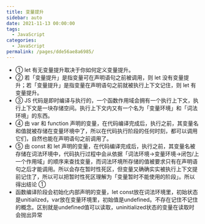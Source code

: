 ```yaml
---
title: 变量提升
sidebar: auto
date: 2021-11-13 00:00:00
tags: 
  - JavaScript
categories: 
  - JavaScript
permalink: /pages/dde56ae8a6985/
---
```


- ① let 有无变量提升取决于你如何定义变量提升。 
- ② 若「变量提升」是指变量可在声明语句之前被调用，则 let 没有变量提升；若「变量提升」是指变量在声明语句之前就被执行上下文记住，则 let 有变量提升。 
- ③ JS 代码是即时编译与执行的，一个函数作用域会拥有一个执行上下文，执行上下文是一块存储空间。执行上下文内又有一个名为「变量环境」和「词法环境」的东西。 
- ④ 由 var 和 function 声明的变量，在代码编译完成后，执行之前，其变量名和值就被存储在变量环境中了，所以在代码执行阶段的任何时刻，都可以调用它们，自然也能在声明语句之前调用了。 
- ⑤ 由 const 和 let 声明的变量，在代码编译完成后，执行之前，其变量名被存储在词法环境中，代码执行过程中会从依据「词法环境→变量环境→闭包/上一个作用域」的顺序来查找变量，而词法环境所存储的值被要求只有在声明语句之后才能调用。所以会存在暂时性死区，但变量又确确实实被执行上下文提前记住了，所以可以把暂时性死区理解为「变量暂时不能使用的阶段」。所以得出结论 ①
 - 函数编译阶段会初始化内部声明的变量，let const放在词法环境里，初始状态是unitialized，var放在变量环境里，初始值是undefined。不存在记住不记住的概念。区别就是undefined值可以读取，uninitialized状态的变量在读取时会抛出异常

